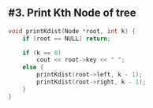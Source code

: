## #3. Print Kth Node of tree

```cpp
void printKdist(Node *root, int k) {
	if (root == NULL) return;

	if (k == 0)
		cout << root->key << " ";
	else {
		printKdist(root->left, k - 1);
		printKdist(root->right, k - 1);
	}
}
```
